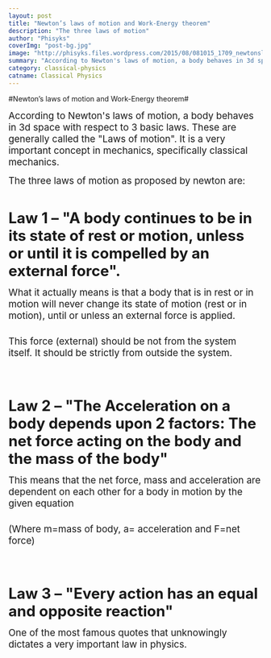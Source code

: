 ```yaml
---
layout: post
title: "Newton’s laws of motion and Work-Energy theorem"
description: "The three laws of motion"
author: "Phisyks"
coverImg: "post-bg.jpg"
image: "http://phisyks.files.wordpress.com/2015/08/081015_1709_newtonslaws2.png"
summary: "According to Newton's laws of motion, a body behaves in 3d space with respect to 3 basic laws. These are generally called..."
category: classical-physics
catname: Classical Physics
---
```


#Newton’s laws of motion and Work-Energy theorem#

<p><span style="font-size:14pt;">According to Newton's laws of motion, a body behaves in 3d space with respect to 3 basic laws. These are generally called the "Laws of motion". It is a very important concept in mechanics, specifically classical mechanics.
</span></p><p><span style="font-size:14pt;">The three laws of motion as proposed by newton are:
</span></p><p>
 </p><p><span style="font-size:22pt;"><strong>Law 1 – "A body continues to be in its state of rest or motion, unless or until it is compelled by an external force".
</strong></span></p><p><span style="font-size:14pt;">What it actually means is that a body that is in rest or in motion will never change its state of motion (rest or in motion), until or unless an external force is applied.
</span></p><p><span style="font-size:14pt;">
			<img src="http://phisyks.files.wordpress.com/2015/08/081015_1709_newtonslaws1.png" alt="" />
		</span></p><p><span style="font-size:14pt;"> This force (external) should be not from the system itself. It should be strictly from outside the system.
</span></p><p style="margin-left:36pt;">
 </p><p style="margin-left:36pt;">
 </p><p><span style="font-size:22pt;"><strong>Law 2 – "The Acceleration on a body depends upon 2 factors: The net force acting on the body and the mass of the body" 
</strong></span></p><p><span style="font-size:14pt;">This means that the net force, mass and acceleration are dependent on each other for a body in motion by the given equation 
</span></p><p><img src="http://phisyks.files.wordpress.com/2015/08/081015_1709_newtonslaws2.png" alt="" /><span style="font-size:14pt;">
		</span></p><p><span style="font-size:14pt;">(Where m=mass of body, a= acceleration and F=net force)    
</span></p><p>
 </p><p>
 </p><p><span style="font-size:22pt;"><strong>Law 3 – "Every action has an equal and opposite reaction"
</strong></span></p><p><span style="font-size:14pt;">One of the most famous quotes that unknowingly dictates a very important law in physics.        
</span></p><p><img src="http://phisyks.files.wordpress.com/2015/08/081015_1709_newtonslaws3.png" alt="" /></p>
